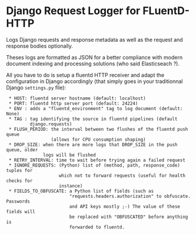 Django Request Logger for FLuentD-HTTP
======================================

Logs Django requests and response metadata as well as the request and response
bodies optionally.

Theses logs are formatted as JSON for a better compliance with modern document
indexing and processing solutions (who said Elasticseach ?).

All you have to do is setup a fluentd HTTP receiver and adapt the configuration
in Django accordingly (that simply goes in your traditionnal Django
`settings.py` file):

```shell
 * HOST: fluentd server hostname (default: localhost)
 * PORT: fluentd http server port (default: 24224)
 * ENV : adds a "fluentd_environment" tag to log document (default: None)
 * TAG : tag identifying the source in fluentd pipelines (default
         django.requests)
 * FLUSH_PERIOD: the interval between two flushes of the fluentd push queue
                 (allows for CPU consumption shaping)
 * DROP_SIZE: when there are more logs that DROP_SIZE in the push queue, older
              logs will be flushed
 * RETRY_INTERVAL: time to wait before trying again a failed request
 * IGNORE_REQUESTS: (Python) list of (method, path, response_code) tuples for
                    which not to forward requests (useful for health checks for
                    instance)
 * FIELDS_TO_OBFUSCATE: a Python list of fields (such as
                        "requests.headers.authorization" to obfuscate. Passwords
                        and API keys mostly ;-) The value of these fields will
                        be replaced with "OBFUSCATED" before anything is
                        forwarded to fluentd.
```
